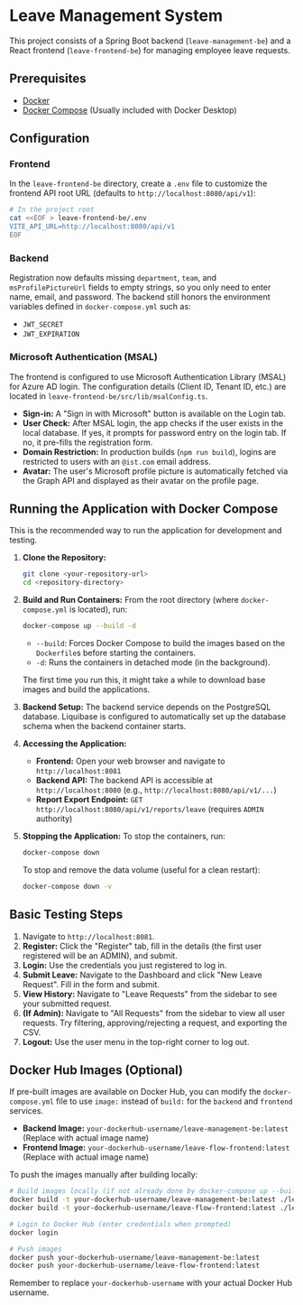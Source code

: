 # Leave Management System

This project consists of a Spring Boot backend (`leave-management-be`) and a React frontend (`leave-frontend-be`) for managing employee leave requests.

## Prerequisites

- [Docker](https://docs.docker.com/get-docker/)
- [Docker Compose](https://docs.docker.com/compose/install/) (Usually included with Docker Desktop)

## Configuration

### Frontend

In the `leave-frontend-be` directory, create a `.env` file to customize the frontend API root URL (defaults to `http://localhost:8080/api/v1`):

```bash
# In the project root
cat <<EOF > leave-frontend-be/.env
VITE_API_URL=http://localhost:8080/api/v1
EOF
```

### Backend

Registration now defaults missing `department`, `team`, and `msProfilePictureUrl` fields to empty strings, so you only need to enter name, email, and password. The backend still honors the environment variables defined in `docker-compose.yml` such as:

- `JWT_SECRET`
- `JWT_EXPIRATION`

### Microsoft Authentication (MSAL)

The frontend is configured to use Microsoft Authentication Library (MSAL) for Azure AD login. The configuration details (Client ID, Tenant ID, etc.) are located in `leave-frontend-be/src/lib/msalConfig.ts`.

- **Sign-in:** A "Sign in with Microsoft" button is available on the Login tab.
- **User Check:** After MSAL login, the app checks if the user exists in the local database. If yes, it prompts for password entry on the login tab. If no, it pre-fills the registration form.
- **Domain Restriction:** In production builds (`npm run build`), logins are restricted to users with an `@ist.com` email address.
- **Avatar:** The user's Microsoft profile picture is automatically fetched via the Graph API and displayed as their avatar on the profile page.

## Running the Application with Docker Compose

This is the recommended way to run the application for development and testing.

1.  **Clone the Repository:**

    ```bash
    git clone <your-repository-url>
    cd <repository-directory>
    ```

2.  **Build and Run Containers:**
    From the root directory (where `docker-compose.yml` is located), run:

    ```bash
    docker-compose up --build -d
    ```

    - `--build`: Forces Docker Compose to build the images based on the `Dockerfile`s before starting the containers.
    - `-d`: Runs the containers in detached mode (in the background).

    The first time you run this, it might take a while to download base images and build the applications.

3.  **Backend Setup:** The backend service depends on the PostgreSQL database. Liquibase is configured to automatically set up the database schema when the backend container starts.

4.  **Accessing the Application:**

    - **Frontend:** Open your web browser and navigate to `http://localhost:8081`
    - **Backend API:** The backend API is accessible at `http://localhost:8080` (e.g., `http://localhost:8080/api/v1/...`)
    - **Report Export Endpoint:** `GET http://localhost:8080/api/v1/reports/leave` (requires `ADMIN` authority)

5.  **Stopping the Application:**
    To stop the containers, run:
    ```bash
    docker-compose down
    ```
    To stop and remove the data volume (useful for a clean restart):
    ```bash
    docker-compose down -v
    ```

## Basic Testing Steps

1.  Navigate to `http://localhost:8081`.
2.  **Register:** Click the "Register" tab, fill in the details (the first user registered will be an ADMIN), and submit.
3.  **Login:** Use the credentials you just registered to log in.
4.  **Submit Leave:** Navigate to the Dashboard and click "New Leave Request". Fill in the form and submit.
5.  **View History:** Navigate to "Leave Requests" from the sidebar to see your submitted request.
6.  **(If Admin):** Navigate to "All Requests" from the sidebar to view all user requests. Try filtering, approving/rejecting a request, and exporting the CSV.
7.  **Logout:** Use the user menu in the top-right corner to log out.

## Docker Hub Images (Optional)

If pre-built images are available on Docker Hub, you can modify the `docker-compose.yml` file to use `image:` instead of `build:` for the `backend` and `frontend` services.

- **Backend Image:** `your-dockerhub-username/leave-management-be:latest` (Replace with actual image name)
- **Frontend Image:** `your-dockerhub-username/leave-flow-frontend:latest` (Replace with actual image name)

To push the images manually after building locally:

```bash
# Build images locally (if not already done by docker-compose up --build)
docker build -t your-dockerhub-username/leave-management-be:latest ./leave-management-be
docker build -t your-dockerhub-username/leave-flow-frontend:latest ./leave-flow-frontend

# Login to Docker Hub (enter credentials when prompted)
docker login

# Push images
docker push your-dockerhub-username/leave-management-be:latest
docker push your-dockerhub-username/leave-flow-frontend:latest
```

Remember to replace `your-dockerhub-username` with your actual Docker Hub username.
